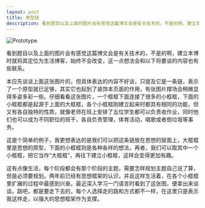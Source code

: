 ```yaml
---
layout: post
title: 原型链
description: 看到题目以及上面的图片会有感觉这篇博文会是有关技术的，不是的啊，建立本博时就将其定位为生活博客，始终不会改变，这一点想法会和以下将要谈的内容也有些联系。
---
```


<img class="mx-auto" src="{{ site.url }}/assets/prototype.png" alt="Prototype">

看到题目以及上面的图片会有感觉这篇博文会是有关技术的，不是的啊，建立本博时就将其定位为生活博客，始终不会改变，这一点想法会和以下将要谈的内容也有些联系。

本应先谈谈上面这张图片的，但具体表达的内容不好谈，只提及它是一条链，表示了一个原型就已足够，其实它也起到了装饰本页面的作用，有张图片撑场会稍微显得多姿多彩一些。仔细看看这张图片，一个框框下面连接了很多的小框框，下面的小框框都是起源于上面的大框框，各个小框框刚建立起来时都具有相同的功能，但又有各自独特的性质，就像老师在班上安排了五位学生都可以负责收作业，同时他们也可以成为不同职位的班干，各自负责管理，体育活动，唱歌或者倒垃圾等事务。

这是个简单的例子，我更想表达的是我们可以把这条链放在思想的层面上，大框框里是思想的原型，下面的小框框则是各种各样的想法，再者，我们可以取其中一个小框框，把它当作“大框框”，再往下建立小框框，这样会变得更加有趣。

这有点像生活，每个阶段都会有那个阶段的主题，需要怎样规划主题自己说了算，但是必须要规划。两年前已经有思想框架的认识，并且这样生活着，在各个小框框里扩展的过程中最感到兴奋。最近深入学习一门语言时看到了这张图，便拿出来谈谈。路吧，都是要走下去的，每个人选择走的路和方式都不一样，在这里只是表示我这样走，以强大的思想框架作为支撑。
